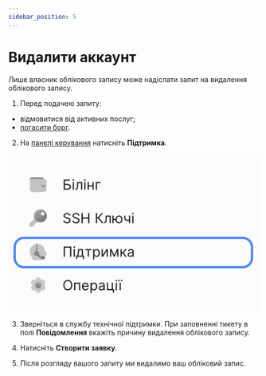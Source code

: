 ```yaml
---
sidebar_position: 5
---
```


# Видалити аккаунт

Лише власник облікового запису може надіслати запит на видалення облікового запису.

1. Перед подачею запиту:

- відмовитися від активних послуг;
- [погасити борг](#).

2. На [панелі керування](https://console.ocplanet.cloud/) натисніть **Підтримка**.

![](./img/delete-account/i-da1-ua.svg)

3. Зверніться в службу технічної підтримки. При заповненні тикету в полі **Повідомлення** вкажіть причину видалення облікового запису.

4. Натисніть **Створити заявку**.

5. Після розгляду вашого запиту ми видалимо ваш обліковий запис.